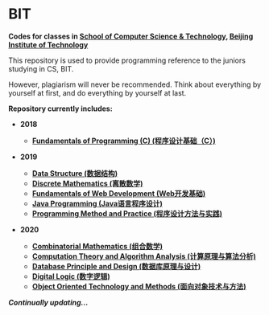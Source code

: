 # BIT

**Codes for classes in [School of Computer Science & Technology](http://cs.bit.edu.cn/), [Beijing Institute of Technology](http://www.bit.edu.cn/)**

This repository is used to provide programming reference to the juniors studying in CS, BIT.

However, plagiarism will never be recommended. Think about everything by yourself at first, and do everything by yourself at last.

**Repository currently includes:**

- **2018**
  - **[Fundamentals of Programming (C) (程序设计基础（C）)](https://github.com/Hyperzsb/BIT/tree/master/2018/fundamentals-of-programming-(C))**

- **2019**
  - **[Data Structure (数据结构)](https://github.com/Hyperzsb/BIT/tree/master/2019/data-structure)**
  - **[Discrete Mathematics (离散数学)](https://github.com/Hyperzsb/BIT/tree/master/2019/discrete-mathematics)**
  - **[Fundamentals of Web Development (Web开发基础)](https://github.com/Hyperzsb/BIT/tree/master/2019/fundamentals-of-web-development)**
  - **[Java Programming (Java语言程序设计)](https://github.com/Hyperzsb/BIT/tree/master/2019/java-programming)**
  - **[Programming Method and Practice (程序设计方法与实践)](https://github.com/Hyperzsb/BIT/tree/master/2019/programming-method-and-practice)**
- **2020**
  - **[Combinatorial Mathematics (组合数学)](https://github.com/Hyperzsb/BIT/tree/master/2020/combinatorial-mathematics)**
  - **[Computation Theory and Algorithm Analysis (计算原理与算法分析)](https://github.com/Hyperzsb/BIT/tree/master/2020/computation-theory-and-algorithm-analysis)**
  - **[Database Principle and Design (数据库原理与设计)](https://github.com/Hyperzsb/BIT/tree/master/2020/database-principle-and-design)**
  - **[Digital Logic (数字逻辑)](https://github.com/Hyperzsb/BIT/tree/master/2020/digital-logic)**
  - **[Object Oriented Technology and Methods (面向对象技术与方法)](https://github.com/Hyperzsb/BIT/tree/master/2020/object-oriented-technology-and-methods)**

***Continually updating...***